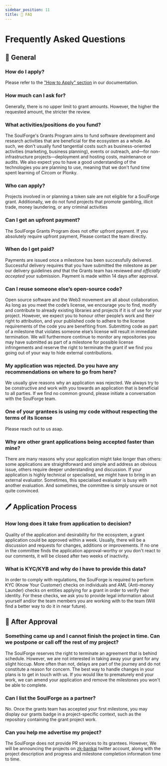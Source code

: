 ```yaml
---
sidebar_position: 11
title: 🙋 FAQ
---
```


# Frequently Asked Questions<!-- omit in toc -->

## 🧭 General

### How do I apply?

  Please refer to the ["How to Apply" section](Process/how-to-apply.md) in our documentation.

### How much can I ask for?

  Generally, there is no upper limit to grant amounts. However, the higher the requested amount, the stricter the review.

### What activities/positions do you fund?

  The SoulForge's Grants Program aims to fund software development and research activities that are beneficial for the ecosystem as a whole. As such, we don't usually fund tangential costs such as business-oriented activities (marketing, business planning), events or outreach, and—for non-infrastructure projects—deployment and hosting costs, maintenance or audits. We also expect you to have a good understanding of the technologies you are planning to use, meaning that we don't fund time spent learning of Circom or Plonky.

### Who can apply?

  Projects involved in or planning a token sale are not eligible for a SoulForge grant. Additionally, we do not fund projects that promote gambling, illicit trade, money laundering, or any criminal activities 

### Can I get an upfront payment?

  The SoulForge Grants Program does not offer upfront payment. If you absolutely require upfront payment, Please contact the team directly.

### When do I get paid?

  Payments are issued once a milestone has been successfully delivered. Successful delivery requires that you have submitted the milestone as per our delivery guidelines _and_ that the Grants team has reviewed _and officially accepted_ your submission. Payment is made within 14 days after approval.

### Can I reuse someone else’s open-source code?

  Open source software and the Web3 movement are all about collaboration. As long as you meet the code’s license, we encourage you to find, modify and contribute to already existing libraries and projects if it is of use for your project. However, we expect you to honour other people’s work and their right to attribution, and your published code to adhere to the license requirements of the code you are benefiting from. Submitting code as part of a milestone that violates someone else’s license will result in immediate termination. We will furthermore continue to monitor any repositories you may have submitted as part of a milestone for possible license infringements and reserve the right to terminate the grant if we find you going out of your way to hide external contributions.

### My application was rejected. Do you have any recommendations on where to go from here?

  We usually give reasons why an application was rejected. We always try to be constructive and work with you towards an application that is beneficial to all parties. If we find no common ground, please initiate a conversation with the SoulForge team.

### One of your grantees is using my code without respecting the terms of its license

  Please reach out to us asap.

### Why are other grant applications being accepted faster than mine?

  There are many reasons why your application might take longer than others: some applications are straightforward and simple and address an obvious issue, others require deeper understanding and discussion. If your application is highly technical or specialised, we might have to bring in an external evaluator. Sometimes, this specialised evaluator is busy with another evaluation. And sometimes, the committee is simply unsure or not quite convinced.

## 🖊️ Application Process

### How long does it take from application to decision?

  Quality of the application and desirability for the ecosystem, a grant application could be approved within a week. Usually, there will be a discussion and requests for changes, additions or improvements. If no one in the committee finds the application approval-worthy or you don't react to our comments, it will be closed after two weeks of inactivity.

### What is KYC/KYB and why do I have to provide this data?

  In order to comply with regulations, the SoulForge is required to perform KYC (Know Your Customer) checks on individuals and AML (Anti-money Launder) checks on entities applying for a grant in order to verify their identity. For these checks, we ask you to provide legal information about yourself and/or the team members you are working with to the team (Will find a better way to do it in near future). 

## 🥳 After Approval

### Something came up and I cannot finish the project in time. Can we postpone or call off the rest of my project?

  The SoulForge reserves the right to terminate an agreement that is behind schedule. However, we are not interested in taking away your grant for any slight hiccup. More often than not, delays are part of the journey and do not constitute a reason for concern. The best way to handle changes in your plans is to get in touch with us. If you would like to prematurely end your work, we can amend your application and remove the milestones you won't be able to complete.

### Can I list the SoulForge as a partner?

  No. Once the grants team has accepted your first milestone, you may display our grants badge in a project-specific context, such as the repository containing the grant project work.

### Can you help me advertise my project?

  The SoulForge does not provide PR services to its grantees. However, We will be announcing the projects on [zk-bankai](https://x.com/zk_bankai) twitter account, along with the project description and progress and milestone completion information time to time.